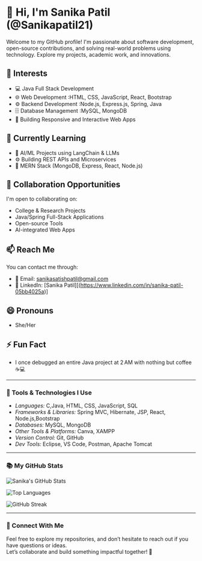 # 👋 Hi, I'm Sanika Patil (@Sanikapatil21)

Welcome to my GitHub profile! I'm passionate about software development, open-source contributions, and solving real-world problems using technology. Explore my projects, academic work, and innovations.

## 👀 Interests
- 💻 Java Full Stack Development  
- 🌐 Web Development :HTML, CSS, JavaScript, React, Bootstrap  
- ⚙ Backend Development :Node.js, Express.js, Spring, Java
- 🗄 Database Management :MySQL, MongoDB
- 📱 Building Responsive and Interactive Web Apps

## 🌱 Currently Learning
- 🧠 AI/ML Projects using LangChain & LLMs  
- ⚙️ Building REST APIs and Microservices  
- 🧩 MERN Stack (MongoDB, Express, React, Node.js)

## 💞 Collaboration Opportunities
I'm open to collaborating on:
- College & Research Projects  
- Java/Spring Full-Stack Applications  
- Open-source Tools  
- AI-integrated Web Apps  

## 📫 Reach Me
You can contact me through:
- 📧 Email: sanikasatishpatil@gmail.com  
- 🔗 LinkedIn: [Sanika Patil][(https://www.linkedin.com/in/sanika-patil-05bb4025a)]

## 😄 Pronouns
- She/Her

## ⚡ Fun Fact
- I once debugged an entire Java project at 2 AM with nothing but coffee ☕💻

---

### 🔧 Tools & Technologies I Use

- *Languages:* C,Java, HTML, CSS, JavaScript, SQL  
- *Frameworks & Libraries:* Spring MVC, Hibernate, JSP, React, Node.js,Bootstrap 
- *Databases:* MySQL, MongoDB  
- *Other Tools & Platforms:* Canva, XAMPP  
- *Version Control:* Git, GitHub  
- *Dev Tools:* Eclipse, VS Code, Postman, Apache Tomcat

---

### 📚 My GitHub Stats

![Sanika's GitHub Stats](https://github-readme-stats.vercel.app/api?username=Sanikapatil21&show_icons=true&count_private=true&theme=radical)

![Top Languages](https://github-readme-stats.vercel.app/api/top-langs/?username=Sanikapatil21&layout=compact&theme=radical)

![GitHub Streak](https://github-readme-streak-stats.herokuapp.com/?user=Sanikapatil21&theme=radical)


---

### 🔗 Connect With Me

Feel free to explore my repositories, and don’t hesitate to reach out if you have questions or ideas.  
Let’s collaborate and build something impactful together! 🚀

